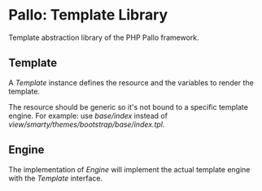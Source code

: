 # Pallo: Template Library

Template abstraction library of the PHP Pallo framework.

## Template

A _Template_ instance defines the resource and the variables to render the template.

The resource should be generic so it's not bound to a specific template engine.
For example: use _base/index_ instead of _view/smarty/themes/bootstrap/base/index.tpl_.

## Engine

The implementation of _Engine_ will implement the actual template engine with the _Template_ interface.